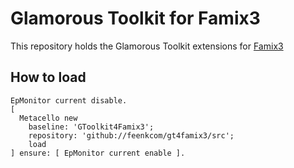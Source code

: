 # Glamorous Toolkit for Famix3
This repository holds the Glamorous Toolkit extensions for [Famix3](https://github.com/feenkcom/famix3)

## How to load

```
EpMonitor current disable.
[ 
  Metacello new
    baseline: 'GToolkit4Famix3';
    repository: 'github://feenkcom/gt4famix3/src';
    load
] ensure: [ EpMonitor current enable ].
```
